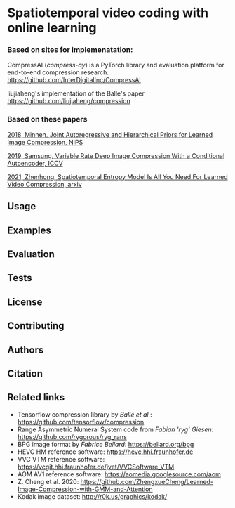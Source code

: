 # Spatiotemporal video coding with online learning

### Based on sites for implemenatation:
CompressAI (_compress-ay_) is a PyTorch library and evaluation platform for
end-to-end compression research.
https://github.com/InterDigitalInc/CompressAI

liujiaheng's implementation of the Balle's paper
https://github.com/liujiaheng/compression


### Based on these papers
[2018, Minnen, Joint Autoregressive and Hierarchical Priors for Learned Image Compression, NIPS](https://arxiv.org/abs/1809.02736)

[2019, Samsung, Variable Rate Deep Image Compression With a Conditional Autoencoder, ICCV](https://openaccess.thecvf.com/content_ICCV_2019/papers/Choi_Variable_Rate_Deep_Image_Compression_With_a_Conditional_Autoencoder_ICCV_2019_paper.pdf)

[2021, Zhenhong, Spatiotemporal Entropy Model Is All You Need For Learned Video Compression, arxiv](https://arxiv.org/abs/2104.06083)

## Usage

## Examples

## Evaluation

## Tests



## License

## Contributing

## Authors

## Citation


## Related links
 * Tensorflow compression library by _Ballé et al._: https://github.com/tensorflow/compression
 * Range Asymmetric Numeral System code from _Fabian 'ryg' Giesen_: https://github.com/rygorous/ryg_rans
 * BPG image format by _Fabrice Bellard_: https://bellard.org/bpg
 * HEVC HM reference software: https://hevc.hhi.fraunhofer.de
 * VVC VTM reference software: https://vcgit.hhi.fraunhofer.de/jvet/VVCSoftware_VTM
 * AOM AV1 reference software: https://aomedia.googlesource.com/aom
 * Z. Cheng et al. 2020: https://github.com/ZhengxueCheng/Learned-Image-Compression-with-GMM-and-Attention
 * Kodak image dataset: http://r0k.us/graphics/kodak/

